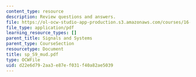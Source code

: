 ```yaml
---
content_type: resource
description: Review questions and answers.
file: https://ol-ocw-studio-app-production.s3.amazonaws.com/courses/16-01-unified-engineering-i-ii-iii-iv-fall-2005-spring-2006/d22e6d792aa3e87ef031f40a82ae5039_sp_S9_mud.pdf
file_type: application/pdf
learning_resource_types: []
parent_title: Signals and Systems
parent_type: CourseSection
resourcetype: Document
title: sp_S9_mud.pdf
type: OCWFile
uid: d22e6d79-2aa3-e87e-f031-f40a82ae5039
---
```

